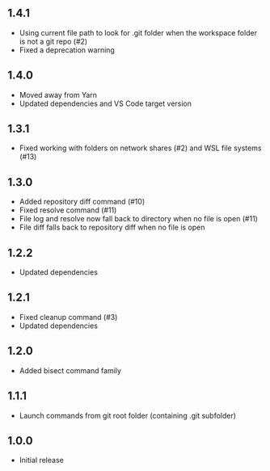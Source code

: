 ## 1.4.1

- Using current file path to look for .git folder when the workspace folder is not a git repo (#2)
- Fixed a deprecation warning

## 1.4.0

- Moved away from Yarn
- Updated dependencies and VS Code target version

## 1.3.1

- Fixed working with folders on network shares (#2) and WSL file systems (#13)

## 1.3.0

- Added repository diff command (#10)
- Fixed resolve command (#11)
- File log and resolve now fall back to directory when no file is open (#11)
- File diff falls back to repository diff when no file is open

## 1.2.2

- Updated dependencies

## 1.2.1

- Fixed cleanup command (#3)
- Updated dependencies

## 1.2.0

- Added bisect command family

## 1.1.1

- Launch commands from git root folder (containing .git subfolder)

## 1.0.0

- Initial release
